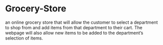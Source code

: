 # Grocery-Store
an online grocery store that will allow the customer to select a department to shop from and add items from that department to their cart. The webpage will also allow new items to be added to the department’s selection of items.
